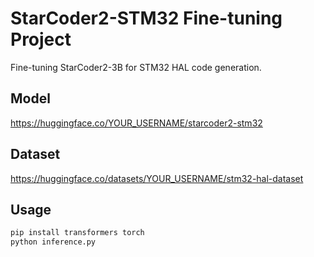 # StarCoder2-STM32 Fine-tuning Project

Fine-tuning StarCoder2-3B for STM32 HAL code generation.

## Model
https://huggingface.co/YOUR_USERNAME/starcoder2-stm32

## Dataset
https://huggingface.co/datasets/YOUR_USERNAME/stm32-hal-dataset

## Usage
```bash
pip install transformers torch
python inference.py
```
